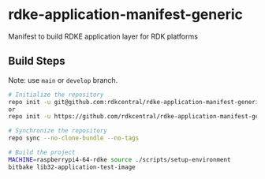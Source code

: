 # rdke-application-manifest-generic
Manifest to build RDKE application layer for RDK platforms

## Build Steps
Note: use `main` or `develop` branch.
```bash
# Initialize the repository
repo init -u git@github.com:rdkcentral/rdke-application-manifest-generic -m raspberrypi4-64.xml -b develop
or
repo init -u https://github.com/rdkcentral/rdke-application-manifest-generic.git -m raspberrypi4-64.xml -b develop

# Synchronize the repository
repo sync --no-clone-bundle --no-tags

# Build the project
MACHINE=raspberrypi4-64-rdke source ./scripts/setup-environment
bitbake lib32-application-test-image
```
